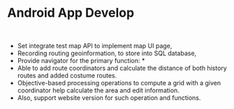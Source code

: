 # Android App Develop
</br>

* Set integrate test map API to implement map UI page, 
* Recording routing geoinformation, to store into SQL database, 
* Provide navigator for the primary function: *
 * Able to add route coordinators and calculate the distance of both history routes and added costume routes.
 * Objective-based processing operations to compute a grid with a given coordinator help calculate the area and edit information.
 * Also, support website version for such operation and functions.
